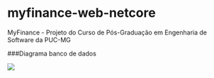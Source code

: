 # myfinance-web-netcore
MyFinance - Projeto do Curso de Pós-Graduação em Engenharia de Software da PUC-MG

###Diagrama banco de dados 

<img src='./diagrama_banco_de_dados.png'>
